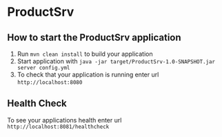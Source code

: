 # ProductSrv

How to start the ProductSrv application
---

1. Run `mvn clean install` to build your application
1. Start application with `java -jar target/ProductSrv-1.0-SNAPSHOT.jar server config.yml`
1. To check that your application is running enter url `http://localhost:8080`

Health Check
---

To see your applications health enter url `http://localhost:8081/healthcheck`
